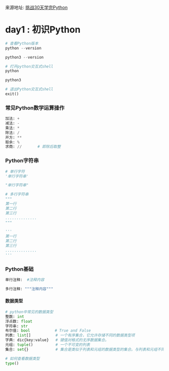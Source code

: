 来源地址: [挑战30天学完Python](https://github.com/Mr-TChao/30-Days-Of-Python-zh_CN)

# day1 : 初识Python
```python
# 查看Python版本
python --version

python3 --version

# 打开python交互式shell
python

python3

# 退出Python交互式shell
exit()
```

### 常见Python数学运算操作
```python
加法: +
减法: -
乘法: *
除法: /
开方: **
取余: %
求商: //       # 即除后取整
```

### Python字符串
```python
# 单行字符
'单行字符串'

"单行字符串"

# 多行字符串
"""
第一行
第二行
第三行
..............
"""

'''
第一行
第二行
第三行
..............
'''
```

### Python基础
```python
单行注释:  #注释内容 

多行注释: """注释内容"""
```

#### 数据类型
```python
# python中常见的数据类型
整数: int
浮点数: float
字符串: str
布尔值: bool           # True and False
列表: list[]           # 一个有序集合，它允许存储不同的数据类型项
字典: dic{key:value}   # 键值对格式的无序数据集合。
元组: tuple()          # 一个不可变的列表
集合: set{}            # 集合是类似于列表和元组的数据类型的集合。与列表和元组不同，集合项不是有序的。与数学一样，`set`在python 仅保存不重复的值。

# 如何查看数据类型
type()
```